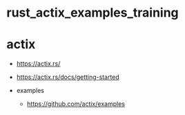 # rust_actix_examples_training


# actix

- https://actix.rs/

- https://actix.rs/docs/getting-started


- examples
  - https://github.com/actix/examples
